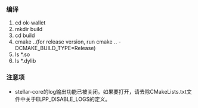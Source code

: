 ### 编译

1. cd ok-wallet
2. mkdir build
3. cd build
4. cmake ..(for release version, run cmake .. -DCMAKE_BUILD_TYPE=Release)
5. ls *.so
6. ls *.dylib

### 注意项
- stellar-core的log输出功能已被关闭。如果要打开，请去除CMakeLists.txt文件中关于ELPP_DISABLE_LOGS的定义。
